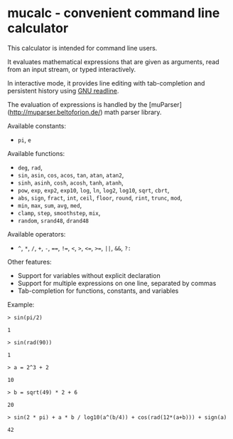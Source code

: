 # mucalc - convenient command line calculator

This calculator is intended for command line users.

It evaluates mathematical expressions that are given as arguments, read from
an input stream, or typed interactively.

In interactive mode, it provides line editing with tab-completion and
persistent history using [GNU readline](https://www.gnu.org/software/readline).

The evaluation of expressions is handled by the [muParser]
(http://muparser.beltoforion.de/) math parser library.

Available constants:
- `pi`, `e`
 
Available functions:
- `deg`, `rad`,
- `sin`, `asin`, `cos`, `acos`, `tan`, `atan`, `atan2`,
- `sinh`, `asinh`, `cosh`, `acosh`, `tanh`, `atanh`,
- `pow`, `exp`, `exp2`, `exp10`, `log`, `ln`, `log2`, `log10`, `sqrt`, `cbrt`,
- `abs`, `sign`, `fract`, `int`, `ceil`, `floor`, `round`, `rint`, `trunc`, `mod`,
- `min`, `max`, `sum`, `avg`, `med`,
- `clamp`, `step`, `smoothstep`, `mix`,
- `random`, `srand48`, `drand48`

Available operators:
- `^`, `*`, `/`, `+`, `-`, `==`, `!=`, `<`, `>`, `<=`, `>=`, `||`, `&&`, `?:`

Other features:
- Support for variables without explicit declaration
- Support for multiple expressions on one line, separated by commas
- Tab-completion for functions, constants, and variables

Example:

  `> sin(pi/2)`

  `1`
  
  `> sin(rad(90))`
  
  `1`
  
  `> a = 2^3 + 2`
  
  `10`
  
  `> b = sqrt(49) * 2 + 6`
  
  `20`
  
  `> sin(2 * pi) + a * b / log10(a^(b/4)) + cos(rad(12*(a+b))) + sign(a)`
  
  `42`
